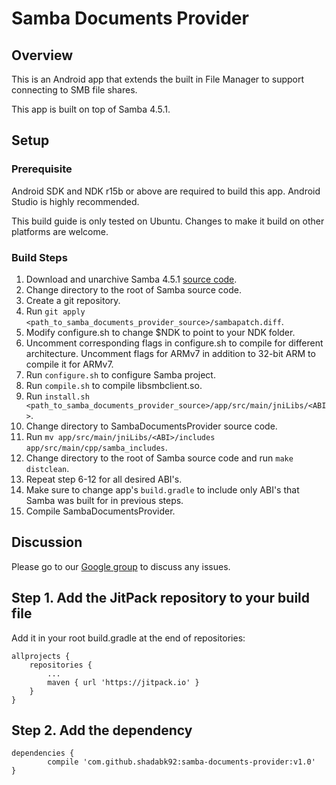 # Samba Documents Provider
## Overview
This is an Android app that extends the built in File Manager to support connecting to SMB
file shares.

This app is built on top of Samba 4.5.1.

## Setup
### Prerequisite
Android SDK and NDK r15b or above are required to build this app. Android Studio is highly
recommended.

This build guide is only tested on Ubuntu. Changes to make it build on other platforms are
welcome.

### Build Steps
1. Download and unarchive Samba 4.5.1 [source code][samba-source].
2. Change directory to the root of Samba source code.
3. Create a git repository.
4. Run `git apply <path_to_samba_documents_provider_source>/sambapatch.diff`.
5. Modify configure.sh to change $NDK to point to your NDK folder.
6. Uncomment corresponding flags in configure.sh to compile for different architecture.
   Uncomment flags for ARMv7 in addition to 32-bit ARM to compile it for ARMv7.
7. Run `configure.sh` to configure Samba project.
8. Run `compile.sh` to compile libsmbclient.so.
9. Run `install.sh <path_to_samba_documents_provider_source>/app/src/main/jniLibs/<ABI>`.
10. Change directory to SambaDocumentsProvider source code.
11. Run `mv app/src/main/jniLibs/<ABI>/includes app/src/main/cpp/samba_includes`.
12. Change directory to the root of Samba source code and run `make distclean`.
13. Repeat step 6-12 for all desired ABI's.
14. Make sure to change app's `build.gradle` to include only ABI's that Samba was built
    for in previous steps.
15. Compile SambaDocumentsProvider.

## Discussion
Please go to our [Google group][discussion] to discuss any issues.


[samba-source]: https://download.samba.org/pub/samba/stable/samba-4.5.1.tar.gz
[discussion]: https://groups.google.com/forum/#!forum/samba-documents-provider

## Step 1. Add the JitPack repository to your build file
Add it in your root build.gradle at the end of repositories:

	allprojects {
		repositories {
			...
			maven { url 'https://jitpack.io' }
		}
	}
   

## Step 2. Add the dependency

	dependencies {
	        compile 'com.github.shadabk92:samba-documents-provider:v1.0'
	}
